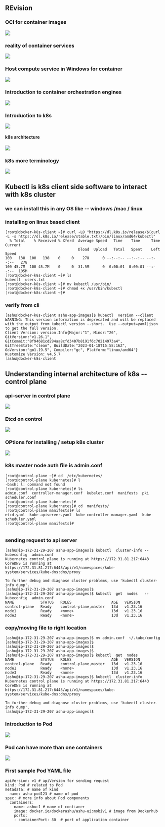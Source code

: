 ## REvision 

### OCI for container images

<img src="oci.png">

### reality of container services 

<img src="runc.png">

### Host compute service in Windows for container 

<img src="hcs.png">

### Introduction to container orchestration engines 

<img src="engine.png">

### Introduction to k8s 

<img src="k8s.png">

#### k8s architecture 

<img src="k8s-arch.png">

### k8s more terminology 

<img src="k8st.png">

## Kubectl is k8s client side software to interact with k8s cluster 

### we can install this in any OS like -- windows /mac / linux 

### installing on linux based client 

```
[root@docker-k8s-client ~]# curl -LO "https://dl.k8s.io/release/$(curl -L -s https://dl.k8s.io/release/stable.txt)/bin/linux/amd64/kubectl"
  % Total    % Received % Xferd  Average Speed   Time    Time     Time  Current
                                 Dload  Upload   Total   Spent    Left  Speed
100   138  100   138    0     0    278      0 --:--:-- --:--:-- --:--:--   278
100 45.7M  100 45.7M    0     0  31.5M      0  0:00:01  0:00:01 --:--:--  105M
[root@docker-k8s-client ~]# ls
kubectl  users.txt
[root@docker-k8s-client ~]# mv kubectl /usr/bin/
[root@docker-k8s-client ~]# chmod +x /usr/bin/kubectl 
[root@docker-k8s-client ~]# 

```

### verify from cli

```
[ashu@docker-k8s-client ashu-app-images]$ kubectl  version --client 
WARNING: This version information is deprecated and will be replaced with the output from kubectl version --short.  Use --output=yaml|json to get the full version.
Client Version: version.Info{Major:"1", Minor:"26", GitVersion:"v1.26.1", GitCommit:"8f94681cd294aa8cfd3407b8191f6c70214973a4", GitTreeState:"clean", BuildDate:"2023-01-18T15:58:16Z", GoVersion:"go1.19.5", Compiler:"gc", Platform:"linux/amd64"}
Kustomize Version: v4.5.7
[ashu@docker-k8s-client 
```

## Understanding internal architecture of k8s -- control plane 

### api-server in control plane 

<img src="apis.png">

### Etcd on control 

<img src="etcd.png">

### OPtions for installing / setup  k8s cluster 

<img src="setup.png">

### k8s master node auth file is admin.conf 

```
[root@control-plane ~]# cd  /etc/kubernetes/
[root@control-plane kubernetes]# l
-bash: l: command not found
[root@control-plane kubernetes]# ls
admin.conf  controller-manager.conf  kubelet.conf  manifests  pki  scheduler.conf
[root@control-plane kubernetes]# 
[root@control-plane kubernetes]# cd  manifests/
[root@control-plane manifests]# ls
etcd.yaml  kube-apiserver.yaml  kube-controller-manager.yaml  kube-scheduler.yaml
[root@control-plane manifests]# 


```

### sending request to api server 

```
[ashu@ip-172-31-29-207 ashu-app-images]$ kubectl  cluster-info --kubeconfig  admin.conf 
Kubernetes control plane is running at https://172.31.81.217:6443
CoreDNS is running at https://172.31.81.217:6443/api/v1/namespaces/kube-system/services/kube-dns:dns/proxy

To further debug and diagnose cluster problems, use 'kubectl cluster-info dump'.
[ashu@ip-172-31-29-207 ashu-app-images]$ 
[ashu@ip-172-31-29-207 ashu-app-images]$ kubectl  get  nodes   --kubeconfig  admin.conf 
NAME            STATUS   ROLES                  AGE   VERSION
control-plane   Ready    control-plane,master   13d   v1.23.16
node1           Ready    <none>                 13d   v1.23.16
node3           Ready    <none>                 13d   v1.23.16
```

### copy/moving file to right location 

```
[ashu@ip-172-31-29-207 ashu-app-images]$ mv admin.conf  ~/.kube/config 
[ashu@ip-172-31-29-207 ashu-app-images]$ 
[ashu@ip-172-31-29-207 ashu-app-images]$ 
[ashu@ip-172-31-29-207 ashu-app-images]$ 
[ashu@ip-172-31-29-207 ashu-app-images]$ kubectl  get  nodes
NAME            STATUS   ROLES                  AGE   VERSION
control-plane   Ready    control-plane,master   13d   v1.23.16
node1           Ready    <none>                 13d   v1.23.16
node3           Ready    <none>                 13d   v1.23.16
[ashu@ip-172-31-29-207 ashu-app-images]$ kubectl  cluster-info 
Kubernetes control plane is running at https://172.31.81.217:6443
CoreDNS is running at https://172.31.81.217:6443/api/v1/namespaces/kube-system/services/kube-dns:dns/proxy

To further debug and diagnose cluster problems, use 'kubectl cluster-info dump'.
[ashu@ip-172-31-29-207 ashu-app-images]$ 

```

### Introduction to Pod 

<img src="pod.png">

### Pod can have more than one containers 

<img src="cont1.png">

### First sample Pod YAML file 

```
apiVersion: v1 # apiVersion for sending request 
kind: Pod # related to Pod 
metadata: # name of kind 
  name: ashu-pod123 # name of pod 
spec: # more info about Pod components 
  containers:
  - name: ashuc1 # name of contianer 
    image: docker.io/dockerashu/ashu-ui:mobiv1 # image from Dockerhub  
    ports:
    - containerPort: 80  # port of application container 
```




